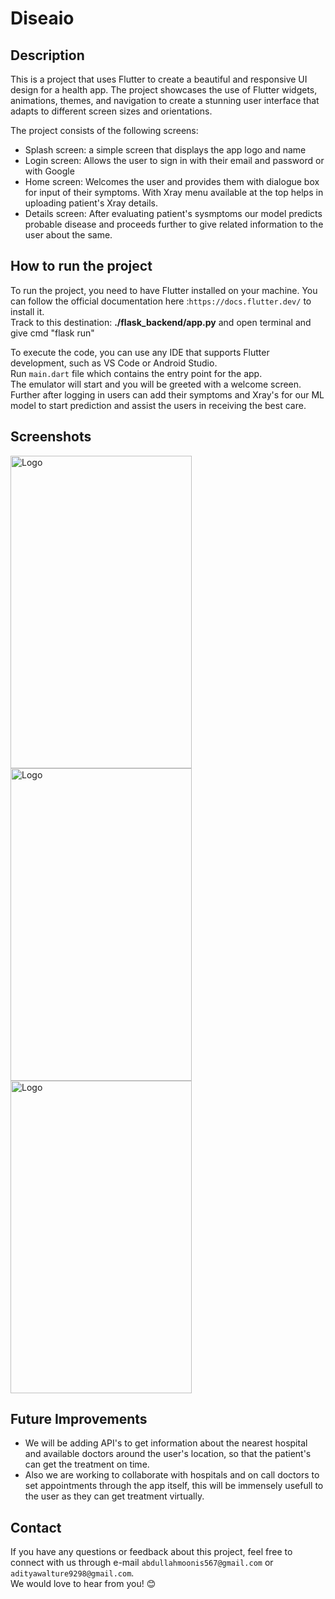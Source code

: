 # Diseaio

## Description
This is a project that uses Flutter to create a beautiful and responsive UI design for a health app. The project showcases the use of Flutter widgets, animations, themes, and navigation to create a stunning user interface that adapts to different screen sizes and orientations.

The project consists of the following screens:

- Splash screen: a simple screen that displays the app logo and name
- Login screen: Allows the user to sign in with their email and password or with Google
- Home screen: Welcomes the user and provides them with dialogue box for input of their symptoms. With Xray menu available at the top helps in uploading patient's Xray details.
- Details screen: After evaluating patient's sysmptoms our model predicts probable disease and proceeds further to give related information to the user about the same.


## How to run the project
To run the project, you need to have Flutter installed on your machine. You can follow the official documentation here :`https://docs.flutter.dev/` to install it.<br>
Track to this destination: **./flask_backend/app.py** and 
open terminal and give cmd "flask run"

To execute the code, you can use any IDE that supports Flutter development, such as VS Code or Android Studio.<br>
Run `main.dart` file which contains the entry point for the app. <br>
The emulator will start and you will be greeted with a welcome screen. Further after logging in users can add their symptoms and Xray's for our ML model to start prediction and assist the users in receiving the best care.<br>

## Screenshots
<img src="https://github.com/abdullah5282/Diseaio/assets/82078464/2d28d16e-5024-470e-ac32-cc86ab4b0a55" alt="Logo" width="290" height="500">
<img src="https://github.com/abdullah5282/Diseaio/assets/82078464/4a82e406-7824-460f-9d08-9a708559706a" alt="Logo" width="290" height="500">
<img src="https://github.com/abdullah5282/Diseaio/assets/82078464/43401ba1-ea33-44e3-a7f8-2547cac9dca3" alt="Logo" width="290" height="500">



## Future Improvements
- We will be adding API's to get information about the nearest hospital and available doctors around the user's location, so that the patient's can get the treatment on time.<br>
- Also we are working to collaborate with hospitals and on call doctors to set appointments through the app itself, this will be immensely usefull to the user as they can get treatment virtually.

## Contact
If you have any questions or feedback about this project, feel free to connect with us through e-mail `abdullahmoonis567@gmail.com` or `adityawalture9298@gmail.com`.<br>
We would love to hear from you! 😊
